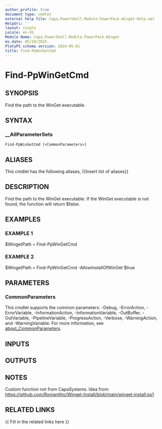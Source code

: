 ```yaml
---
author_profile: true
document type: cmdlet
external help file: Capa.PowerShell.Module.PowerPack.Winget-Help.xml
HelpUri: ''
layout: single
Locale: en-US
Module Name: Capa.PowerShell.Module.PowerPack.Winget
ms.date: 05/10/2025
PlatyPS schema version: 2024-05-01
title: Find-PpWinGetCmd
---
```


# Find-PpWinGetCmd

## SYNOPSIS

Find the path to the WinGet executable.

## SYNTAX

### __AllParameterSets

```
Find-PpWinGetCmd [<CommonParameters>]
```

## ALIASES

This cmdlet has the following aliases,
  {{Insert list of aliases}}

## DESCRIPTION

Find the path to the WinGet executable.
If the WinGet executable is not found, the function will return $false.

## EXAMPLES

### EXAMPLE 1

$WingetPath = Find-PpWinGetCmd

### EXAMPLE 2

$WingetPath = Find-PpWinGetCmd -AllowInstallOfWinGet $true

## PARAMETERS

### CommonParameters

This cmdlet supports the common parameters: -Debug, -ErrorAction, -ErrorVariable,
-InformationAction, -InformationVariable, -OutBuffer, -OutVariable, -PipelineVariable,
-ProgressAction, -Verbose, -WarningAction, and -WarningVariable. For more information, see
[about_CommonParameters](https://go.microsoft.com/fwlink/?LinkID=113216).

## INPUTS

## OUTPUTS

## NOTES

Custom function not from CapaSystems.
Idea from: https://github.com/Romanitho/Winget-Install/blob/main/winget-install.ps1


## RELATED LINKS

{{ Fill in the related links here }}

